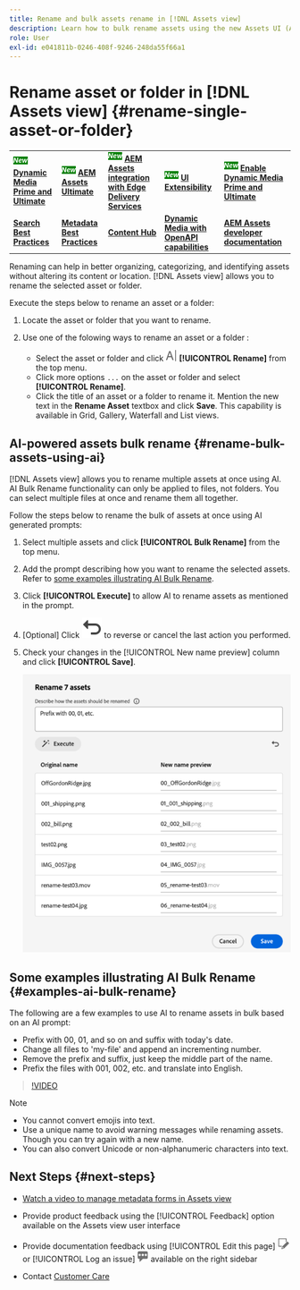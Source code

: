 ```yaml
---
title: Rename and bulk assets rename in [!DNL Assets view]
description: Learn how to bulk rename assets using the new Assets UI (Assets view). It provides the ability to rename multiple assets at once.
role: User
exl-id: e041811b-0246-408f-9246-248da55f66a1
---
```

# Rename asset or folder in [!DNL Assets view] {#rename-single-asset-or-folder}

<table>
    <tr>
        <td>
            <sup style= "background-color:#008000; color:#FFFFFF; font-weight:bold"><i>New</i></sup> <a href="/help/assets/dynamic-media/dm-prime-ultimate.md"><b>Dynamic Media Prime and Ultimate</b></a>
        </td>
        <td>
            <sup style= "background-color:#008000; color:#FFFFFF; font-weight:bold"><i>New</i></sup> <a href="/help/assets/assets-ultimate-overview.md"><b>AEM Assets Ultimate</b></a>
        </td>
        <td>
            <sup style= "background-color:#008000; color:#FFFFFF; font-weight:bold"><i>New</i></sup> <a href="/help/assets/integrate-aem-assets-edge-delivery-services.md"><b>AEM Assets integration with Edge Delivery Services</b></a>
        </td>
        <td>
            <sup style= "background-color:#008000; color:#FFFFFF; font-weight:bold"><i>New</i></sup> <a href="/help/assets/aem-assets-view-ui-extensibility.md"><b>UI Extensibility</b></a>
        </td>
          <td>
            <sup style= "background-color:#008000; color:#FFFFFF; font-weight:bold"><i>New</i></sup> <a href="/help/assets/dynamic-media/enable-dynamic-media-prime-and-ultimate.md"><b>Enable Dynamic Media Prime and Ultimate</b></a>
        </td>
    </tr>
    <tr>
        <td>
            <a href="/help/assets/search-best-practices.md"><b>Search Best Practices</b></a>
        </td>
        <td>
            <a href="/help/assets/metadata-best-practices.md"><b>Metadata Best Practices</b></a>
        </td>
        <td>
            <a href="/help/assets/product-overview.md"><b>Content Hub</b></a>
        </td>
        <td>
            <a href="/help/assets/dynamic-media-open-apis-overview.md"><b>Dynamic Media with OpenAPI capabilities</b></a>
        </td>
        <td>
            <a href="https://developer.adobe.com/experience-cloud/experience-manager-apis/"><b>AEM Assets developer documentation</b></a>
        </td>
    </tr>
</table>

Renaming can help in better organizing, categorizing, and identifying assets without altering its content or location. [!DNL Assets view] allows you to rename the selected asset or folder.

Execute the steps below to rename an asset or a folder:

1. Locate the asset or folder that you want to rename.

1. Use one of the folowing ways to rename an asset or a folder :

    * Select the asset or folder and click ![rename icon](assets/do-not-localize/rename-icon.png) **[!UICONTROL Rename]** from the top menu. 
    * Click more options `...` on the asset or folder and select **[!UICONTROL Rename]**. 
    * Click the title of an asset or a folder to rename it. Mention the new text in the **Rename Asset** textbox and click **Save**. This capability is available in Grid, Gallery, Waterfall and List views.

## AI-powered assets bulk rename {#rename-bulk-assets-using-ai}

[!DNL Assets view] allows you to rename multiple assets at once using AI. AI Bulk Rename functionality can only be applied to files, not folders. You can select multiple files at once and rename them all together.

Follow the steps below to rename the bulk of assets at once using AI generated prompts:

1. Select multiple assets and click **[!UICONTROL Bulk Rename]** from the top menu.

1. Add the prompt describing how you want to rename the selected assets. Refer to [some examples illustrating AI Bulk Rename](#examples-ai-bulk-rename).

1. Click **[!UICONTROL Execute]** to allow AI to rename assets as mentioned in the prompt.

1. [Optional] Click ![undo icon](assets/do-not-localize/undo.svg) to reverse or cancel the last action you performed. 

1. Check your changes in the [!UICONTROL New name preview] column and click **[!UICONTROL Save]**. 

    ![AI bulk rename](assets/ai-bulk-rename.png)

## Some examples illustrating AI Bulk Rename {#examples-ai-bulk-rename}

The following are a few examples to use AI to rename assets in bulk based on an AI prompt:

* Prefix with 00, 01, and so on and suffix with today's date.
* Change all files to 'my-file' and append an incrementing number.
* Remove the prefix and suffix, just keep the middle part of the name.
* Prefix the files with 001, 002, etc. and translate into English.

>[!VIDEO](https://video.tv.adobe.com/v/3440975)

>[!NOTE]
>
> * You cannot convert emojis into text.
> * Use a unique name to avoid warning messages while renaming assets. Though you can try again with a new name.
> * You can also convert Unicode or non-alphanumeric characters into text.

## Next Steps {#next-steps}

* [Watch a video to manage metadata forms in Assets view](https://experienceleague.adobe.com/docs/experience-manager-learn/assets-essentials/configuring/metadata-forms.html)

* Provide product feedback using the [!UICONTROL Feedback] option available on the Assets view user interface

* Provide documentation feedback using [!UICONTROL Edit this page] ![edit the page](assets/do-not-localize/edit-page.png) or [!UICONTROL Log an issue] ![create a GitHub issue](assets/do-not-localize/github-issue.png) available on the right sidebar

* Contact [Customer Care](https://experienceleague.adobe.com/?support-solution=General#support)
